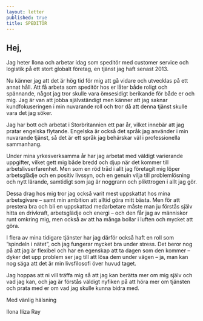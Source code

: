```yaml
---
layout: letter
published: true
title: SPEDITÖR
---
```

## Hej,

Jag heter Ilona och arbetar idag som speditör med customer service och logistik på ett stort globalt företag, en tjänst jag haft senast 2013.

Nu känner jag att det är hög tid för mig att gå vidare och utvecklas på ett annat håll. Att få arbeta som speditör hos er låter både roligt och spännande, något jag tror skulle vara ömsesidigt berikande för både er och mig. Jag är van att jobba självständigt men känner att jag saknar kundfokuseringen i min nuvarande roll och tror då att denna tjänst skulle vara det jag söker.

Jag har bott och arbetat i Storbritannien ett par år, vilket innebär att jag pratar engelska flytande. Engelska är också det språk jag använder i min nuvarande tjänst, så det är ett språk jag behärskar väl i professionella sammanhang.

Under mina yrkesverksamma år har jag arbetat med väldigt varierande uppgifter, vilket gett mig både bredd och djup när det kommer till arbetslivserfarenhet. Men som en röd tråd i allt jag företagit mig löper arbetsglädje och en positiv livssyn, och en genuin vilja till problemlösning och nytt lärande, samtidigt som jag är noggrann och plikttrogen i allt jag gör.

Dessa drag hos mig tror jag också varit mest uppskattat hos mina arbetsgivare – samt min ambition att alltid göra mitt bästa. Men för att prestera bra och bli en uppskattad medarbetare måste man ju förstås själv hitta en drivkraft, arbetsglädje och energi – och den får jag av människor runt omkring mig, men också av att ha många bollar i luften och mycket att göra.

I flera av mina tidigare tjänster har jag därför också haft en roll som ”spindeln i nätet”, och jag fungerar mycket bra under stress. Det beror nog på att jag är flexibel och har en egenskap att ta dagen som den kommer – dyker det upp problem ser jag till att lösa dem under vägen – ja, man kan nog säga att det är min livsfilosofi över huvud taget.

Jag hoppas att ni vill träffa mig så att jag kan berätta mer om mig själv och vad jag kan, och jag är förstås väldigt nyfiken på att höra mer om tjänsten och prata med er om vad jag skulle kunna bidra med.

Med vänlig hälsning


Ilona Iliza Ray
